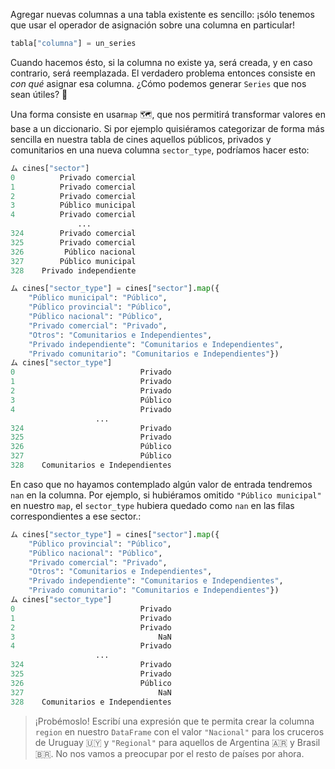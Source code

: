 Agregar nuevas columnas a una tabla existente es sencillo: ¡sólo tenemos que usar el operador de asignación sobre una columna en particular! 

```python
tabla["columna"] = un_series
```

Cuando hacemos ésto, si la columna no existe ya, será creada, y en caso contrario, será reemplazada. El verdadero problema entonces consiste en _con qué_ asignar esa columna. ¿Cómo podemos generar `Series` que nos sean útiles? 🤔

Una forma consiste en usar`map` 🗺️, que nos permitirá transformar valores en base a un diccionario. Si por ejemplo quisiéramos categorizar de forma más sencilla en nuestra tabla de cines aquellos públicos, privados y comunitarios en una nueva columna `sector_type`, podríamos hacer esto:

```python
ム cines["sector"]
0          Privado comercial
1          Privado comercial
2          Privado comercial
3          Público municipal
4          Privado comercial
               ...          
324        Privado comercial
325        Privado comercial
326         Público nacional
327        Público municipal
328    Privado independiente

ム cines["sector_type"] = cines["sector"].map({
    "Público municipal": "Público", 
    "Público provincial": "Público", 
    "Público nacional": "Público", 
    "Privado comercial": "Privado", 
    "Otros": "Comunitarios e Independientes",
    "Privado independiente": "Comunitarios e Independientes",
    "Privado comunitario": "Comunitarios e Independientes"})
ム cines["sector_type"]
0                            Privado
1                            Privado
2                            Privado
3                            Público
4                            Privado
                   ...              
324                          Privado
325                          Privado
326                          Público
327                          Público
328    Comunitarios e Independientes
```

En caso que no hayamos contemplado algún valor de entrada tendremos `nan` en la columna. Por ejemplo, si hubiéramos omitido `"Público municipal"` en nuestro `map`, el `sector_type` hubiera quedado como `nan` en las filas correspondientes a ese sector.: 

```python
ム cines["sector_type"] = cines["sector"].map({
    "Público provincial": "Público",
    "Público nacional": "Público",
    "Privado comercial": "Privado",
    "Otros": "Comunitarios e Independientes",
    "Privado independiente": "Comunitarios e Independientes",
    "Privado comunitario": "Comunitarios e Independientes"})
ム cines["sector_type"]
0                            Privado
1                            Privado
2                            Privado
3                                NaN
4                            Privado
                   ...              
324                          Privado
325                          Privado
326                          Público
327                              NaN
328    Comunitarios e Independientes
```


> ¡Probémoslo! Escribí una expresión que te permita crear la columna `region` en nuestro `DataFrame`  con el valor `"Nacional"` para los cruceros de Uruguay 🇺🇾 y  `"Regional"` para aquellos de Argentina 🇦🇷 y Brasil 🇧🇷. No nos vamos a preocupar por el resto de países por ahora. 
